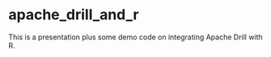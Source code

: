 # apache_drill_and_r
This is a presentation plus some demo code on integrating Apache Drill with R.

